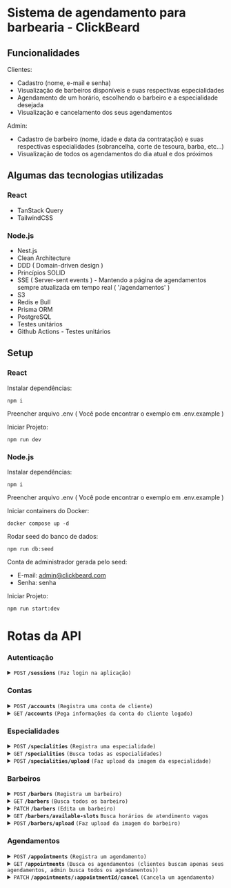 # Sistema de agendamento para barbearia - ClickBeard

## Funcionalidades

Clientes:
- Cadastro (nome, e-mail e senha)
- Visualização de barbeiros disponíveis e suas respectivas especialidades
- Agendamento de um horário, escolhendo o barbeiro e a especialidade desejada
- Visualização e cancelamento dos seus agendamentos

Admin:
- Cadastro de barbeiro (nome, idade e data da contratação) e suas respectivas especialidades (sobrancelha, corte de tesoura, barba, etc...)
- Visualização de todos os agendamentos do dia atual e dos próximos

## Algumas das tecnologias utilizadas

### React
- TanStack Query
- TailwindCSS

### Node.js
- Nest.js
- Clean Architecture
- DDD ( Domain-driven design )
- Princípios SOLID
- SSE ( Server-sent events ) - Mantendo a página de agendamentos sempre atualizada em tempo real ( '/agendamentos' )
- S3
- Redis e Bull
- Prisma ORM
- PostgreSQL
- Testes unitários
- Github Actions - Testes unitários


## Setup

### React

Instalar dependências:
```
npm i
```

Preencher arquivo .env ( Você pode encontrar o exemplo em .env.example )

Iniciar Projeto:
```
npm run dev 
```

### Node.js
Instalar dependências:
```
npm i 
```

Preencher arquivo .env ( Você pode encontrar o exemplo em .env.example )

Iniciar containers do Docker:
```
docker compose up -d
```

Rodar seed do banco de dados:
```
npm run db:seed
```
Conta de administrador gerada pelo seed:
- E-mail: admin@clickbeard.com
- Senha: senha

Iniciar Projeto:
```
npm run start:dev 
```
# Rotas da API

### Autenticação

<details>
 <summary><code>POST</code> <code><b>/sessions</b></code> <code>(Faz login na aplicação)</code></summary>

##### Parâmetros

```json
{
  "email": "admin@clickbeard.com",
  "password": "senha"
}
```

##### Resposta

```json
{
  "accessToken": "access_token_gerado"
}
```
</details>

### Contas

<details>
 <summary><code>POST</code> <code><b>/accounts</b></code> <code>(Registra uma conta de cliente)</code></summary>

##### Parâmetros

```json
{
  "name": "nome do cliente",
  "email": "cliente@email.com",
  "password": "senha"
}
```
</details>

<details>
 <summary><code>GET</code> <code><b>/accounts</b></code> <code>(Pega informações da conta do cliente logado)</code></summary>

##### Resposta

```json
{
  "user": {
    "id": "uuid",
    "name": "nome do cliente",
    "email": "cliente@email.com",
    "role": "client",
    "createdAt": "Date"
  }
}
```
</details>

### Especialidades

<details>
 <summary><code>POST</code> <code><b>/specialities</b></code> <code>(Registra uma especialidade)</code></summary>

##### Parâmetros

```json
{
    "name": "Corte na tesoura",
    "price": 30,
    "photo": ""
}
```

##### Resposta

```json
{
  "specialityId": "uuid"
}
```
</details>

<details>
 <summary><code>GET</code> <code><b>/specialities</b></code> <code>(Busca todas as especialidades)</code></summary>

##### Resposta

```json
{
  "specialities": [
    {
      "id": "uuid",
      "name": "Corte na tesoura",
      "photo": "",
      "price": 30,
      "time": "00:30"
    }
  ]
}
```
</details>

<details>
 <summary><code>POST</code> <code><b>/specialities/upload</b></code> <code>(Faz upload da imagem da especialidade)</code></summary>

##### Parâmetros

FormData ( Obrigatório )
```
file: File
fileName: nome do arquivo
specialityId: UUID
```
</details>

### Barbeiros

<details>
 <summary><code>POST</code> <code><b>/barbers</b></code> <code>(Registra um barbeiro)</code></summary>

##### Parâmetros

```json
{
  "name": "UUID",
  "birthDate": "Date",
  "hiringDate": "Date",
  "specialities": ["UUID"]
}
```

##### Resposta

```json
{
  "barberId": "uuid"
}
```
</details>

<details>
 <summary><code>GET</code> <code><b>/barbers</b></code> <code>(Busca todos os barbeiro)</code></summary>

##### Parâmetros

```json
{
  "name": "name",
  "birthDate": "Date",
  "hiringDate": "Date",
  "specialities": ["UUID"]
}
```

##### Resposta

```json
{
  "barbers": [
    {
      "id": "UUID",
      "name": "name",
      "hiringDate": "Date",
      "birthDate": "Date",
      "specialities": [
        {
          "id": "UUID",
          "name": "name",
          "photo": "",
          "price": 0,
          "time": "00:30"
        }
      ]
    }
  ]
}
```
</details>

<details>
 <summary><code>PATCH</code> <code><b>/barbers</b></code> <code>(Edita um barbeiro)</code></summary>

##### Parâmetros

```json
{
  "id": "UUID",
  "name": "name",
  "birthDate": "Date",
  "hiringDate": "Date",
  "removePhoto": "Boolean",
  "specialities": ["UUID"]
}
```

##### Resposta

```json
{
  "barberId": "uuid"
}
```
</details>

<details>
 <summary><code>GET</code> <code><b>/barbers/available-slots</b></code> <code>Busca horários de atendimento vagos</code></summary>

##### Parâmetros

Query params ( Obrigatório )
```
available-slots?barberId={UUID}&date={Date}
```

##### Resposta

```json
{
    "availableSlots": [ "hora" ]
}
```
</details>

<details>
 <summary><code>POST</code> <code><b>/barbers/upload</b></code> <code>(Faz upload da imagem do barbeiro)</code></summary>

##### Parâmetros

FormData ( Obrigatório )
```
file: File
fileName: nome do arquivo
barberId: UUID
```
</details>

### Agendamentos

<details>
 <summary><code>POST</code> <code><b>/appointments</b></code> <code>(Registra um agendamento)</code></summary>

##### Parâmetros

```json
{
  "barberId": "UUID",
  "day": "Date",
  "hour": "00:00",
  "appointmentServiceId": "UUID"
}
```
</details>

<details>
 <summary><code>GET</code> <code><b>/appointments</b></code> <code>(Busca os agendamentos (clientes buscam apenas seus agendamentos, admin busca todos os agendamentos))</code></summary>

  ##### Resposta

```json
{
  "appointments": [
    {
      "id": "UUID",
      "barberId": "UUID",
      "clientId": "UUID",
      "day": "Date",
      "hour": "13:30",
      "status": "scheduled",
      "createdAt": "Date",
      "service": {
        "id": "UUID",
        "name": "Tesoura",
        "photo": "",
        "price": 30,
        "time": "00:30"
      }
    }
  ]
}
```
</details>

<details>
 <summary><code>PATCH</code> <code><b>/appointments/:appointmentId/cancel</b></code> <code>(Cancela um agendamento)</code></summary>

##### Parâmetros

Params ( Obrigatório )
```
appointmentId: String
```

</details>

